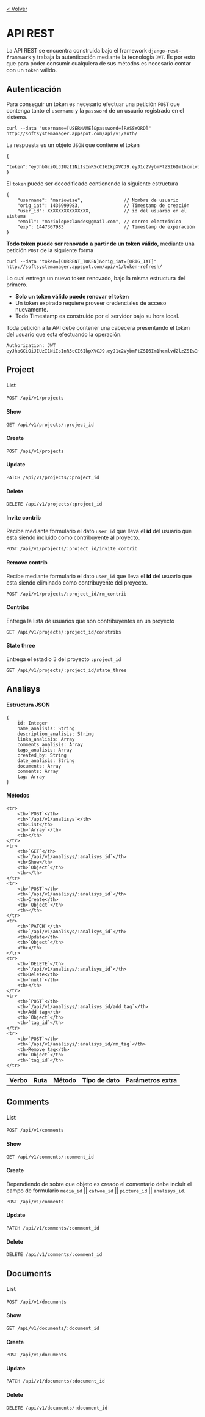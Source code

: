 [< Volver](https://github.com/mariowise/ssmanager/tree/master/mobile)

API REST
=====

La API REST se encuentra construida bajo el framework `django-rest-framework` y trabaja la autenticación mediante la tecnología `JWT`. Es por esto que para poder consumir cualquiera de sus métodos es necesario contar con un `token` válido.

Autenticación
-------------

Para conseguir un token es necesario efectuar una petición `POST` que contenga tanto el `username` y la `password` de un usuario registrado en el sistema.

    curl --data "username=[USERNAME]&password=[PASSWORD]" http://softsystemanager.appspot.com/api/v1/auth/

La respuesta es un objeto `JSON` que contiene el token

	{
		"token":"eyJhbGciOiJIUzI1NiIsInR5cCI6IkpXVCJ9.eyJ1c2VybmFtZSI6Im1hcmlvd2lzZSIsIm9yaWdfaWF0IjoxNDM2OTk5OTgzLCJ1c2VyX2lkIjo1NzY5NzIwODIxMTg2NTYwLCJlbWFpbCI6Im1hcmlvbG9wZXpsYW5kZXNAZ21haWwuY29tIiwiZXhwIjoxNDQ3MzY3OTgzfQ.zrTaIHiOIZaUrPv9efX88r3i49FWxql76Qejw_Fj3mM"
	}

El `token` puede ser decodificado contienendo la siguiente estructura

	{
		"username": "mariowise",               // Nombre de usuario
		"orig_iat": 1436999983,                // Timestamp de creación 
		"user_id": XXXXXXXXXXXXXXX,            // id del usuario en el sistema
		"email": "mariolopezlandes@gmail.com", // correo electrónico
		"exp": 1447367983                      // Timestamp de expiración
	}

**Todo token puede ser renovado a partir de un token válido**, mediante una petición `POST` de la siguiente forma

	curl --data "token=[CURRENT_TOKEN]&orig_iat=[ORIG_IAT]" http://softsystemanager.appspot.com/api/v1/token-refresh/

Lo cual entrega un nuevo token renovado, bajo la misma estructura del primero.

* **Solo un token válido puede renovar el token**
* Un token expirado requiere proveer credenciales de acceso nuevamente.
* Todo Timestamp es construido por el servidor bajo su hora local.

Toda petición a la API debe contener una cabecera presentando el token del usuario que esta efectuando la operación. 

	Authorization: JWT eyJhbGCiOiJIUzI1NiIsInR5cCI6IkpXVCJ9.eyJ1c2VybmFtZSI6Im1hcmlvd2lzZSIsIm9yaWdfaWF0IjoxNDM0NTAwMTczLCJ1c2VyX2lkIjo1NzY5NzIwODIxMTg2NTYwLCJlbWFpbCI6Im1hcmlvQHJlcXVpZXMuY2wiLCJleHAiOjE0NDQ4NjgxNzN9.pA824jf2eudn_IaxsD8zT_OoFM2ObdwvY4i3iiRgTas

Project
-------

#### List

	POST /api/v1/projects

#### Show

	GET /api/v1/projects/:project_id

#### Create

	POST /api/v1/projects

#### Update

	PATCH /api/v1/projects/:project_id 

#### Delete

	DELETE /api/v1/projects/:project_id

#### Invite contrib

Recibe mediante formulario el dato `user_id` que lleva el **id** del usuario que esta siendo incluido como contribuyente al proyecto.

	POST /api/v1/projects/:project_id/invite_contrib

#### Remove contrib

Recibe mediante formulario el dato `user_id` que lleva el **id** del usuario que esta siendo eliminado como contribuyente del proyecto.

	POST /api/v1/projects/:project_id/rm_contrib

#### Contribs

Entrega la lista de usuarios que son contribuyentes en un proyecto

	GET /api/v1/projects/:project_id/constribs

#### State three

Entrega el estadio 3 del proyecto `:project_id`

	GET /api/v1/projects/:project_id/state_three


Analisys
--------

#### Estructura JSON

	{
		id: Integer
		name_analisis: String
		description_analisis: String
		links_analisis: Array
		comments_analisis: Array
		tags_analisis: Array
		created_by: String
		date_analisis: String
		documents: Array
		comments: Array
		tag: Array
    }

#### Métodos

<table>
	<tr>
		<th>Verbo</th>
		<th>Ruta</th>
		<th>Método</th>
		<th>Tipo de dato</th>
		<th>Parámetros extra</th>
	</tr>

	<tr>
		<th>`POST`</th>
		<th>`/api/v1/analisys`</th>
		<th>List</th>
		<th>`Array`</th>
		<th></th>
	</tr>
	<tr>
		<th>`GET`</th>
		<th>`/api/v1/analisys/:analisys_id`</th>
		<th>Show</th>
		<th>`Object`</th>
		<th></th>
	</tr>
	<tr>
		<th>`POST`</th>
		<th>`/api/v1/analisys/:analisys_id`</th>
		<th>Create</th>
		<th>`Object`</th>
		<th></th>
	</tr>
	<tr>
		<th>`PATCH`</th>
		<th>`/api/v1/analisys/:analisys_id`</th>
		<th>Update</th>
		<th>`Object`</th>
		<th></th>
	</tr>
	<tr>
		<th>`DELETE`</th>
		<th>`/api/v1/analisys/:analisys_id`</th>
		<th>Delete</th>
		<th>`null`</th>
		<th></th>
	</tr>
	<tr>
		<th>`POST`</th>
		<th>`/api/v1/analisys/:analisys_id/add_tag`</th>
		<th>Add tag</th>
		<th>`Object`</th>
		<th>`tag_id`</th>
	</tr>
	<tr>
		<th>`POST`</th>
		<th>`/api/v1/analisys/:analisys_id/rm_tag`</th>
		<th>Remove tag</th>
		<th>`Object`</th>
		<th>`tag_id`</th>
	</tr>
</table>


Comments
--------

#### List

	POST /api/v1/comments

#### Show

	GET /api/v1/comments/:comment_id

#### Create

Dependiendo de sobre que objeto es creado el comentario debe incluir el campo de formulario `media_id` || `catwoe_id` || `picture_id` || `analisys_id`.

	POST /api/v1/comments

#### Update

	PATCH /api/v1/comments/:comment_id 

#### Delete

	DELETE /api/v1/comments/:comment_id


Documents
---------

#### List

	POST /api/v1/documents

#### Show

	GET /api/v1/documents/:document_id

#### Create

	POST /api/v1/documents

#### Update

	PATCH /api/v1/documents/:document_id 

#### Delete

	DELETE /api/v1/documents/:document_id


